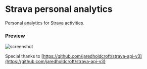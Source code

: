 # Strava personal analytics

Personal analytics for Strava activities.

### Preview
![screenshot](https://i.imgur.com/Od63Z3z.jpg)

Special thanks to [https://github.com/jaredholdcroft/strava-api-v3](https://github.com/jaredholdcroft/strava-api-v3)
